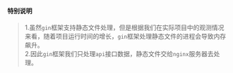 ####  特别说明   
>   1.虽然`gin`框架支持静态文件处理，但是根据我们在实际项目中的观测情况来看，随着项目运行时间的增长，`gin`框架处理静态文件的进程会导致内存飙升。  
>   2.因此`gin`框架我们只处理`api`接口数据，静态文件交给`nginx`服务器去处理。  
